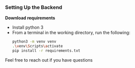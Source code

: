 ### Setting Up the Backend

**Download requirements**
- Install python 3
- From a terminal in the working directory, run the following:
    ```bash
    python3 -m venv venv
    .\venv\Scripts\activate
    pip install -r requirements.txt
    ```
Feel free to reach out if you have questions
